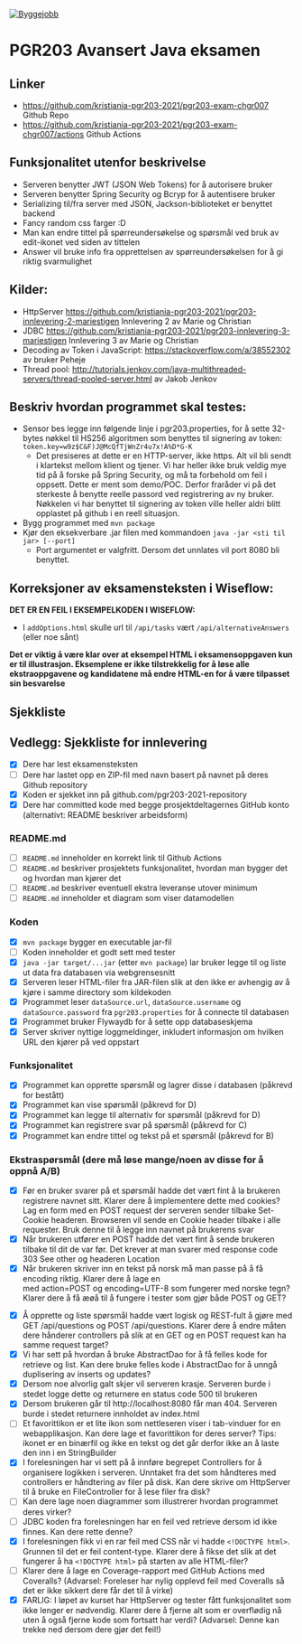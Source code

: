 [![Byggejobb](https://github.com/kristiania-pgr203-2021/pgr203-exam-chgr007/actions/workflows/maven.yml/badge.svg)](https://github.com/kristiania-pgr203-2021/pgr203-exam-chgr007/actions/workflows/maven.yml)

# PGR203 Avansert Java eksamen

## Linker
* https://github.com/kristiania-pgr203-2021/pgr203-exam-chgr007 Github Repo
* https://github.com/kristiania-pgr203-2021/pgr203-exam-chgr007/actions Github Actions 

## Funksjonalitet utenfor beskrivelse
* Serveren benytter JWT (JSON Web Tokens) for å autorisere bruker
* Serveren benytter Spring Security og Bcryp for å autentisere bruker
* Serializing til/fra server med JSON, Jackson-biblioteket er benyttet backend
* Fancy random css farger :D
* Man kan endre tittel på spørreundersøkelse og spørsmål ved bruk av edit-ikonet ved siden av tittelen
* Answer vil bruke info fra opprettelsen av spørreundersøkelsen for å gi riktig svarmulighet


## Kilder:
* HttpServer https://github.com/kristiania-pgr203-2021/pgr203-innlevering-2-mariestigen Innlevering 2 av Marie og Christian 
* JDBC https://github.com/kristiania-pgr203-2021/pgr203-innlevering-3-mariestigen Innlevering 3 av Marie og Christian
* Decoding av Token i JavaScript: https://stackoverflow.com/a/38552302 av bruker Peheje
* Thread pool: http://tutorials.jenkov.com/java-multithreaded-servers/thread-pooled-server.html av Jakob Jenkov


## Beskriv hvordan programmet skal testes:
* Sensor bes legge inn følgende linje i pgr203.properties, for å sette 32-bytes nøkkel til HS256 algoritmen som benyttes til signering av
  token: `token.key=w9z$C&F)J@McQfTjWnZr4u7x!A%D*G-K`
  * Det presiseres at dette er en HTTP-server, ikke https. Alt vil bli sendt i klartekst mellom klient og tjener.
    Vi har heller ikke bruk veldig mye tid på å forske på Spring Security, og må ta forbehold om feil i oppsett. Dette er ment som demo/POC.
    Derfor fraråder vi på det sterkeste å benytte reelle passord ved registrering av ny bruker.
    Nøkkelen vi har benyttet til signering av token ville heller aldri blitt opplastet på github i en reell situasjon.
* Bygg programmet med `mvn package`
* Kjør den eksekverbare .jar filen med kommandoen `java -jar <sti til jar> [--port]`
  * Port argumentet er valgfritt. Dersom det unnlates vil port 8080 bli benyttet.

## Korreksjoner av eksamensteksten i Wiseflow:

**DET ER EN FEIL I EKSEMPELKODEN I WISEFLOW:**

* I `addOptions.html` skulle url til `/api/tasks` vært `/api/alternativeAnswers` (eller noe sånt)

**Det er viktig å være klar over at eksempel HTML i eksamensoppgaven kun er til illustrasjon. Eksemplene er ikke tilstrekkelig for å løse alle ekstraoppgavene og kandidatene må endre HTML-en for å være tilpasset sin besvarelse**

 

## Sjekkliste

## Vedlegg: Sjekkliste for innlevering

* [x] Dere har lest eksamensteksten
* [ ] Dere har lastet opp en ZIP-fil med navn basert på navnet på deres Github repository
* [x] Koden er sjekket inn på github.com/pgr203-2021-repository
* [x] Dere har committed kode med begge prosjektdeltagernes GitHub konto (alternativt: README beskriver arbeidsform)

### README.md

* [ ] `README.md` inneholder en korrekt link til Github Actions
* [ ] `README.md` beskriver prosjektets funksjonalitet, hvordan man bygger det og hvordan man kjører det
* [ ] `README.md` beskriver eventuell ekstra leveranse utover minimum
* [ ] `README.md` inneholder et diagram som viser datamodellen

### Koden

* [x] `mvn package` bygger en executable jar-fil
* [ ] Koden inneholder et godt sett med tester
* [x] `java -jar target/...jar` (etter `mvn package`) lar bruker legge til og liste ut data fra databasen via webgrensesnitt
* [x] Serveren leser HTML-filer fra JAR-filen slik at den ikke er avhengig av å kjøre i samme directory som kildekoden
* [x] Programmet leser `dataSource.url`, `dataSource.username` og `dataSource.password` fra `pgr203.properties` for å connecte til databasen
* [x] Programmet bruker Flywaydb for å sette opp databaseskjema
* [x] Server skriver nyttige loggmeldinger, inkludert informasjon om hvilken URL den kjører på ved oppstart

### Funksjonalitet

* [x] Programmet kan opprette spørsmål og lagrer disse i databasen (påkrevd for bestått)
* [x] Programmet kan vise spørsmål (påkrevd for D)
* [x] Programmet kan legge til alternativ for spørsmål (påkrevd for D)
* [x] Programmet kan registrere svar på spørsmål (påkrevd for C)
* [x] Programmet kan endre tittel og tekst på et spørsmål (påkrevd for B)

### Ekstraspørsmål (dere må løse mange/noen av disse for å oppnå A/B)

* [x] Før en bruker svarer på et spørsmål hadde det vært fint å la brukeren registrere navnet sitt. Klarer dere å implementere dette med cookies? Lag en form med en POST request der serveren sender tilbake Set-Cookie headeren. Browseren vil sende en Cookie header tilbake i alle requester. Bruk denne til å legge inn navnet på brukerens svar
* [x] Når brukeren utfører en POST hadde det vært fint å sende brukeren tilbake til dit de var før. Det krever at man svarer med response code 303 See other og headeren Location
* [x] Når brukeren skriver inn en tekst på norsk må man passe på å få encoding riktig. Klarer dere å lage en <form> med action=POST og encoding=UTF-8 som fungerer med norske tegn? Klarer dere å få æøå til å fungere i tester som gjør både POST og GET?
* [x] Å opprette og liste spørsmål hadde vært logisk og REST-fult å gjøre med GET /api/questions og POST /api/questions. Klarer dere å endre måten dere hånderer controllers på slik at en GET og en POST request kan ha samme request target?
* [x] Vi har sett på hvordan å bruke AbstractDao for å få felles kode for retrieve og list. Kan dere bruke felles kode i AbstractDao for å unngå duplisering av inserts og updates?
* [x] Dersom noe alvorlig galt skjer vil serveren krasje. Serveren burde i stedet logge dette og returnere en status code 500 til brukeren
* [x] Dersom brukeren går til http://localhost:8080 får man 404. Serveren burde i stedet returnere innholdet av index.html
* [ ] Et favorittikon er et lite ikon som nettleseren viser i tab-vinduer for en webapplikasjon. Kan dere lage et favorittikon for deres server? Tips: ikonet er en binærfil og ikke en tekst og det går derfor ikke an å laste den inn i en StringBuilder
* [x] I forelesningen har vi sett på å innføre begrepet Controllers for å organisere logikken i serveren. Unntaket fra det som håndteres med controllers er håndtering av filer på disk. Kan dere skrive om HttpServer til å bruke en FileController for å lese filer fra disk?
* [ ] Kan dere lage noen diagrammer som illustrerer hvordan programmet deres virker?
* [ ] JDBC koden fra forelesningen har en feil ved retrieve dersom id ikke finnes. Kan dere rette denne?
* [x] I forelesningen fikk vi en rar feil med CSS når vi hadde `<!DOCTYPE html>`. Grunnen til det er feil content-type. Klarer dere å fikse det slik at det fungerer å ha `<!DOCTYPE html>` på starten av alle HTML-filer?
* [ ] Klarer dere å lage en Coverage-rapport med GitHub Actions med Coveralls? (Advarsel: Foreleser har nylig opplevd feil med Coveralls så det er ikke sikkert dere får det til å virke)
* [x] FARLIG: I løpet av kurset har HttpServer og tester fått funksjonalitet som ikke lenger er nødvendig. Klarer dere å fjerne alt som er overflødig nå uten å også fjerne kode som fortsatt har verdi? (Advarsel: Denne kan trekke ned dersom dere gjør det feil!)
